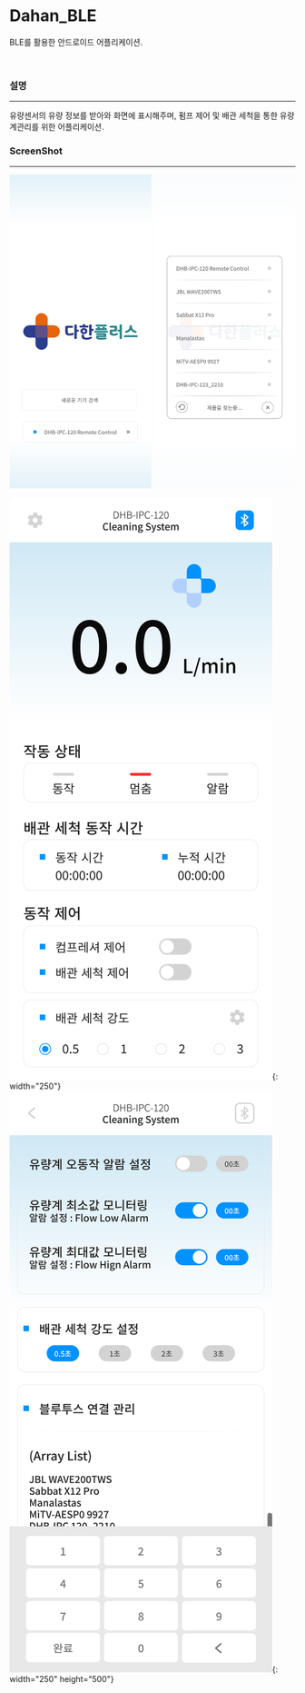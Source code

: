 # Dahan_BLE
BLE를 활용한 안드로이드 어플리케이션.

<br />

### 설명
-----
유량센서의 유량 정보를 받아와 화면에 표시해주며, 펌프 제어 및 배관 세척을 통한 유량계관리를 위한 어플리케이션.

### ScreenShot
-----
<img src="/img/1.jpg" width="250">
<img src="/img/2.jpg" width="250">


![main](./img/3.jpg){: width="250"}
![setting](./img/4.jpg){: width="250" height="500"}


